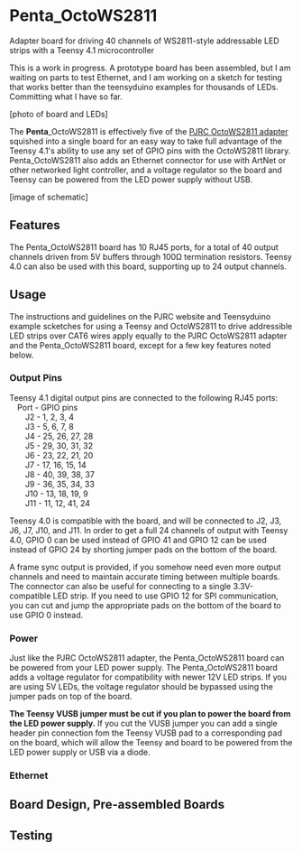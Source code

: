 # Penta_OctoWS2811
Adapter board for driving 40 channels of WS2811-style addressable LED strips with a Teensy 4.1 microcontroller

This is a work in progress. A prototype board has been assembled, but I am waiting on parts to test Ethernet, and I am working on a sketch for testing that works better than the teensyduino examples for thousands of LEDs. Committing what I have so far.

[photo of board and LEDs]

The **Penta**_OctoWS2811 is effectively five of the [PJRC OctoWS2811 adapter](https://www.pjrc.com/store/octo28_adaptor.html) squished into a single board for an easy way to take full advantage of the Teensy 4.1's ability to use any set of GPIO pins with the OctoWS2811 library. Penta_OctoWS2811 also adds an Ethernet connector for use with ArtNet or other networked light controller, and a voltage regulator so the board and Teensy can be powered from the LED power supply without USB.

[image of schematic]

## Features

The Penta_OctoWS2811 board has 10 RJ45 ports, for a total of 40 output channels driven from 5V buffers through 100Ω termination resistors. Teensy 4.0 can also be used with this board, supporting up to 24 output channels.

## Usage

The instructions and guidelines on the PJRC website and Teensyduino example scketches for using a Teensy and OctoWS2811 to drive addressible LED strips over CAT6 wires apply equally to the PJRC OctoWS2811 adapter and the Penta_OctoWS2811 board, except for a few key features noted below.

### Output Pins

Teensy 4.1 digital output pins are connected to the following RJ45 ports:  
 Port - GPIO pins  
  J2 - 1, 2, 3, 4  
  J3 - 5, 6, 7, 8  
  J4 - 25, 26, 27, 28  
  J5 - 29, 30, 31, 32  
  J6 - 23, 22, 21, 20  
  J7 - 17, 16, 15, 14  
  J8 - 40, 39, 38, 37  
  J9 - 36, 35, 34, 33  
  J10 - 13, 18, 19, 9  
  J11 - 11, 12, 41, 24

Teensy 4.0 is compatible with the board, and will be connected to J2, J3, J6, J7, J10, and J11. In order to get a full 24 channels of output with Teensy 4.0, GPIO 0 can be used instead of GPIO 41 and GPIO 12 can be used instead of GPIO 24 by shorting jumper pads on the bottom of the board.

A frame sync output is provided, if you somehow need even more output channels and need to maintain accurate timing between multiple boards. The connector can also be useful for connecting to a single 3.3V-compatible LED strip. If you need to use GPIO 12 for SPI communication, you can cut and jump the appropriate pads on the bottom of the board to use GPIO 0 instead.

### Power

Just like the PJRC OctoWS2811 adapter, the Penta_OctoWS2811 board can be powered from your LED power supply. The Penta_OctoWS2811 board adds a voltage regulator for compatibility with newer 12V LED strips. If you are using 5V LEDs, the voltage regulator should be bypassed using the jumper pads on top of the board.

**The Teensy VUSB jumper must be cut if you plan to power the board from the LED power supply.** If you cut the VUSB jumper you can add a single header pin connection fom the Teensy VUSB pad to a corresponding pad on the board, which will allow the Teensy and board to be powered from the LED power supply or USB via a diode.

### Ethernet

## Board Design, Pre-assembled Boards

## Testing